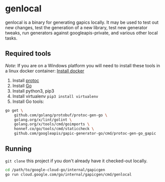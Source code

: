 # genlocal

genlocal is a binary for generating gapics locally. It may be used to test out
new changes, test the generation of a new library, test new generator tweaks,
run generators against googleapis-private, and various other local tasks.

## Required tools

*Note*: If you are on a Windows platform you will need to install these tools
in a linux docker container: [Install docker](https://www.docker.com/get-started)

1. Install [protoc](https://github.com/protocolbuffers/protobuf/releases)
2. Install [Go](http://golang.org/dl)
3. Install python3, pip3
4. Install virtualenv `pip3 install virtualenv`
5. Install Go tools:

```bash
go get \
    github.com/golang/protobuf/protoc-gen-go \
    golang.org/x/lint/golint \
    golang.org/x/tools/cmd/goimports \
    honnef.co/go/tools/cmd/staticcheck \
    github.com/googleapis/gapic-generator-go/cmd/protoc-gen-go_gapic
```

## Running

`git clone` this project if you don't already have it checked-out locally.

```bash
cd /path/to/google-cloud-go/internal/gapicgen
go run cloud.google.com/go/internal/gapicgen/cmd/genlocal
```
